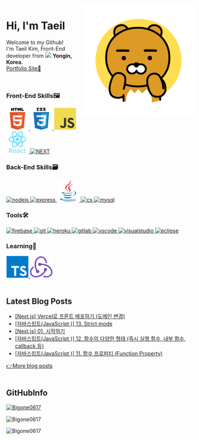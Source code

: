 <img align="right" src="https://github.com/Bigone0617/Bigone0617/blob/main/%EB%9D%BC%EC%9D%B4%EC%96%B8.gif" width="300"/>
<h1> Hi, I'm Taeil</h1>
<p>
Welcome to my Github!<br> I'm Taeil Kim, Front-End developer from <img src="https://user-images.githubusercontent.com/35951995/165882490-21a75f8a-7efd-46a1-8124-9cb1cfd8e755.png" width="20"> <b> Yongin, Korea. </b><br>
<a href="https://taeilkim.vercel.app/" target="_blank" rel="noreferrer">Portfolio Site📂</a>
</p>


<br>

<h3>Front-End Skills🖼</h3>
<p align="left">
<a href="https://www.w3.org/html/" target="_blank" rel="noreferrer">
<img
    src="https://raw.githubusercontent.com/devicons/devicon/master/icons/html5/html5-original-wordmark.svg"
    alt="html5"
    width="60"
    height="60"
/>
</a>
<a href="https://www.w3schools.com/css/" target="_blank" rel="noreferrer">
<img
    src="https://raw.githubusercontent.com/devicons/devicon/master/icons/css3/css3-original-wordmark.svg"
    alt="css3"
    width="60"
    height="60"
/>
</a>
<a
href="https://developer.mozilla.org/en-US/docs/Web/JavaScript"
target="_blank"
rel="noreferrer"
>
<img
    src="https://raw.githubusercontent.com/devicons/devicon/master/icons/javascript/javascript-original.svg"
    alt="javascript"
    width="60"
    height="60"
/>
</a>
<a href="https://reactjs.org/" target="_blank" rel="noreferrer">
<img
    src="https://raw.githubusercontent.com/devicons/devicon/master/icons/react/react-original-wordmark.svg"
    alt="react"
    width="60"
    height="60"
/>
</a>
<a href="https://NEXT.js.org" target="_blank" rel="noreferrer">
<img
    src="https://skillicons.dev/icons?i=nextjs"
    alt="NEXT"
    width="60"
    height="60"
/>
</a>
</p>


<h3> Back-End Skills🗃</h3>
<p align="left">
<a href="https://nodejs.org/ko/" target="_blank" rel="noreferrer">
<img
  src="https://skillicons.dev/icons?i=nodejs"
  alt="nodejs"
  width="60"
  height="60"
/>
</a>
<a href="https://expressjs.com/ko/" target="_blank" rel="noreferrer">
<img
  src="https://skillicons.dev/icons?i=express"
  alt="express"
  width="60"
  height="60"
/>
</a>
<a href="https://java.js.org" target="_blank" rel="noreferrer">
<img
    src="https://raw.githubusercontent.com/devicons/devicon/master/icons/java/java-original.svg"
    alt="java"
    width="60"
    height="60"
/>
</a>
<a href="https://www.microsoft.com/ko-kr" target="_blank" rel="noreferrer">
<img
  src="https://skillicons.dev/icons?i=cs"
  alt="cs"
  width="60"
  height="60"
/>
</a>
<a href="https://www.mysql.com/" target="_blank" rel="noreferrer">
<img
  src="https://skillicons.dev/icons?i=mysql"
  alt="mysql"
  width="60"
  height="60"
/>
</a>
</p>

<h3>Tools🛠</h3>
<p align="left">
<a href="https://firebase.google.com/" target="_blank" rel="noreferrer">
<img
    src="https://www.vectorlogo.zone/logos/firebase/firebase-icon.svg"
    alt="firebase"
    width="60"
    height="60"
/>
</a>
<a href="https://git-scm.com/" target="_blank" rel="noreferrer">
<img
    src="https://www.vectorlogo.zone/logos/git-scm/git-scm-icon.svg"
    alt="git"
    width="60"
    height="60"
/>
</a>
<a href="https://heroku.com" target="_blank" rel="noreferrer">
<img
    src="https://www.vectorlogo.zone/logos/heroku/heroku-icon.svg"
    alt="heroku"
    width="60"
    height="60"
/>
</a>
<a href="https://about.gitlab.com/" target="_blank" rel="noreferrer">
<img
  src="https://skillicons.dev/icons?i=gitlab"
  alt="gitlab"
  width="60"
  height="60"
/>
</a>
<a href="https://code.visualstudio.com/" target="_blank" rel="noreferrer">
<img
  src="https://skillicons.dev/icons?i=vscode"
  alt="vscode"
  width="60"
  height="60"
/>
</a>
<a href="https://visualstudio.microsoft.com/ko/" target="_blank" rel="noreferrer">
<img
  src="https://skillicons.dev/icons?i=visualstudio"
  alt="visualstudio"
  width="60"
  height="60"
/>
</a>
<a href="https://www.eclipse.org/downloads/" target="_blank" rel="noreferrer">
<img
  src="https://skillicons.dev/icons?i=eclipse"
  alt="eclipse"
  width="60"
  height="60"
/>
</a>
</p>

<h3>Learning📝</h3>
<p align="left">
</p>
<a
href="https://www.typescriptlang.org/"
target="_blank"
rel="noreferrer"
>
<img
    src="https://raw.githubusercontent.com/devicons/devicon/master/icons/typescript/typescript-original.svg"
    alt="typescript"
    width="60"
    height="60"
/>
</a>
<a href="https://redux.js.org" target="_blank" rel="noreferrer">
<img
    src="https://raw.githubusercontent.com/devicons/devicon/master/icons/redux/redux-original.svg"
    alt="redux"
    width="60"
    height="60"
/>
</a>
<br>
<br>

<h2>Latest Blog Posts</h2>
<ul>
  <li><a href="https://daily-life-of-bigone.tistory.com/40" target="_blank" rel="noreferrer">[Next.js] Vercel로 프론트 배포하기 (도메인 변경)</a></li>
  <li><a href="https://daily-life-of-bigone.tistory.com/39" target="_blank" rel="noreferrer">[자바스립트(JavaScript )] 13. Strict mode</a></li>
  <li><a href="https://daily-life-of-bigone.tistory.com/38" target="_blank" rel="noreferrer">[Next.js] 01. 시작하기</a></li>
  <li><a href="https://daily-life-of-bigone.tistory.com/37" target="_blank" rel="noreferrer">[자바스립트(JavaScript )] 12. 함수의 다양한 형태 (즉시 실행 함수, 내부 함수, callback 등)</a></li>
  <li><a href="https://daily-life-of-bigone.tistory.com/36" target="_blank" rel="noreferrer">[자바스립트(JavaScript )] 11. 함수 프로퍼티 (Function Property)</a></li>
</ul>
<a href="https://daily-life-of-bigone.tistory.com/" target="_blank" rel="noreferrer">👉More blog posts</a>

<br>
<br>

## GitHubInfo

<p align="left">

<a href="https://github.com/ryo-ma/github-profile-trophy"><img
src="https://github-profile-trophy.vercel.app/?username=Bigone0617"
alt="Bigone0617"
/></a>

<img
align="center"
src="https://github-readme-stats.vercel.app/api?username=Bigone0617&show_icons=true&locale=en"
alt="Bigone0617"
/>

<p> 
<img
align="left"
src="https://github-readme-stats.vercel.app/api/top-langs?username=Bigone0617&show_icons=true&locale=en&layout=compact"
alt="Bigone0617"
/>
</p>
</p>
